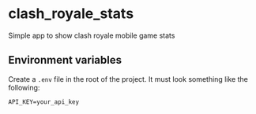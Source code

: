# clash_royale_stats

Simple app to show clash royale mobile game stats

## Environment variables

Create a `.env` file in the root of the project. It must look something like the following:

```
API_KEY=your_api_key
```
